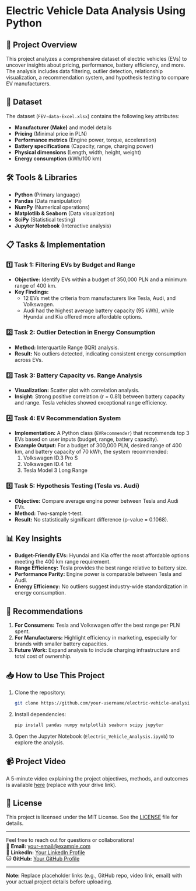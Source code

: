 # Electric Vehicle Data Analysis Using Python

## 🌟 Project Overview
This project analyzes a comprehensive dataset of electric vehicles (EVs) to uncover insights about pricing, performance, battery efficiency, and more. The analysis includes data filtering, outlier detection, relationship visualization, a recommendation system, and hypothesis testing to compare EV manufacturers.

## 📂 Dataset
The dataset (`FEV-data-Excel.xlsx`) contains the following key attributes:
- **Manufacturer (Make)** and model details
- **Pricing** (Minimal price in PLN)
- **Performance metrics** (Engine power, torque, acceleration)
- **Battery specifications** (Capacity, range, charging power)
- **Physical dimensions** (Length, width, height, weight)
- **Energy consumption** (kWh/100 km)

## 🛠️ Tools & Libraries
- **Python** (Primary language)
- **Pandas** (Data manipulation)
- **NumPy** (Numerical operations)
- **Matplotlib & Seaborn** (Data visualization)
- **SciPy** (Statistical testing)
- **Jupyter Notebook** (Interactive analysis)

## 📋 Tasks & Implementation

### 1️⃣ **Task 1: Filtering EVs by Budget and Range**
- **Objective:** Identify EVs within a budget of 350,000 PLN and a minimum range of 400 km.
- **Key Findings:**
  - 12 EVs met the criteria from manufacturers like Tesla, Audi, and Volkswagen.
  - Audi had the highest average battery capacity (95 kWh), while Hyundai and Kia offered more affordable options.

### 2️⃣ **Task 2: Outlier Detection in Energy Consumption**
- **Method:** Interquartile Range (IQR) analysis.
- **Result:** No outliers detected, indicating consistent energy consumption across EVs.

### 3️⃣ **Task 3: Battery Capacity vs. Range Analysis**
- **Visualization:** Scatter plot with correlation analysis.
- **Insight:** Strong positive correlation (r = 0.81) between battery capacity and range. Tesla vehicles showed exceptional range efficiency.

### 4️⃣ **Task 4: EV Recommendation System**
- **Implementation:** A Python class (`EVRecommender`) that recommends top 3 EVs based on user inputs (budget, range, battery capacity).
- **Example Output:** For a budget of 300,000 PLN, desired range of 400 km, and battery capacity of 70 kWh, the system recommended:
  1. Volkswagen ID.3 Pro S
  2. Volkswagen ID.4 1st
  3. Tesla Model 3 Long Range

### 5️⃣ **Task 5: Hypothesis Testing (Tesla vs. Audi)**
- **Objective:** Compare average engine power between Tesla and Audi EVs.
- **Method:** Two-sample t-test.
- **Result:** No statistically significant difference (p-value = 0.1068).

## 📊 Key Insights
- **Budget-Friendly EVs:** Hyundai and Kia offer the most affordable options meeting the 400 km range requirement.
- **Range Efficiency:** Tesla provides the best range relative to battery size.
- **Performance Parity:** Engine power is comparable between Tesla and Audi.
- **Energy Efficiency:** No outliers suggest industry-wide standardization in energy consumption.

## 🚀 Recommendations
1. **For Consumers:** Tesla and Volkswagen offer the best range per PLN spent.
2. **For Manufacturers:** Highlight efficiency in marketing, especially for brands with smaller battery capacities.
3. **Future Work:** Expand analysis to include charging infrastructure and total cost of ownership.

## 📥 How to Use This Project
1. Clone the repository:
   ```bash
   git clone https://github.com/your-username/electric-vehicle-analysis.git
   ```
2. Install dependencies:
   ```bash
   pip install pandas numpy matplotlib seaborn scipy jupyter
   ```
3. Open the Jupyter Notebook (`Electric_Vehicle_Analysis.ipynb`) to explore the analysis.

## 📹 Project Video
A 5-minute video explaining the project objectives, methods, and outcomes is available [here](#) (replace with your drive link).

## 📜 License
This project is licensed under the MIT License. See the [LICENSE](LICENSE) file for details.

---

Feel free to reach out for questions or collaborations!  
📧 **Email:** your-email@example.com  
🔗 **LinkedIn:** [Your LinkedIn Profile](#)  
🐱 **GitHub:** [Your GitHub Profile](#)  

---

**Note:** Replace placeholder links (e.g., GitHub repo, video link, email) with your actual project details before uploading.
